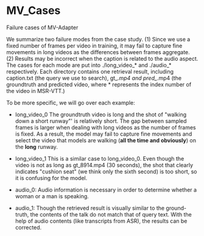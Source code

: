 # MV_Cases
Failure cases of MV-Adapter

We summarize two failure modes from the case study. (1) Since we use a fixed number of frames per video in training, it may fail to capture fine movements in long videos as the differences between frames aggregate. (2) Results may be incorrect when the caption is related to the audio aspect. The cases for each mode are put into ./long_video_* and ./audio_* respectively. Each directory contains one retrieval result, including caption.txt (the query we use to search), gt_*.mp4 and pred_*.mp4 (the groundtruth and predicted video, where * represents the index number of the video in MSR-VTT.)

To be more specific, we will go over each example:
- long_video_0
The groundtruth video is long and the shot of "walking down a short runway"' is relatively short. The gap between sampled frames is larger when dealing with long videos as the number of frames is fixed. As a result, the model may fail to capture fine movements and select the video that models are walking (**all the time and obviously**) on the **long** runway.

- long_video_1
This is a similar case to long_video_0. Even though the video is not as long as gt_8914.mp4 (30 seconds), the shot that clearly indicates "cushion seat" (we think only the sixth second) is too short, so it is confusing for the model.

- audio_0:
Audio information is necessary in order to determine whether a woman or a man is speaking.

- audio_1:
Though the retrieved result is visually similar to the ground-truth, the contents of the talk do not match that of query text. With the help of audio contents (like transcripts from ASR), the results can be corrected.